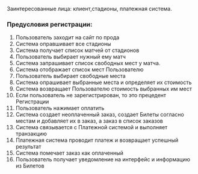 Заинтересованные лица: клиент,стадионы, платежная система.
### Предусловия регистрации:

1) Пользователь заходит на сайт по прода
2) Система оправшивает все стадионы
3) Система получает список матчей от стадионов
4) Пользователь выбирает нужный ему матч
5) Система запрашивает список свободных мест у матча.
6) Система отображает список мест Пользователю
7) Пользователь выбирает свободные места
8) Система опрашивает выбранные места и определяет их стоимость
9) Система возвращает Пользователю стоимость выбранных им мест
10) Если пользователь не зарегистрирован, то это прецедент Регистрации
11) Пользователь нажимает оплатить
12) Система создает неоплаченный заказ, создает Билеты согласно местам и добавляет их в заказ, а заказ в список заказов
13) Система связывается с Платежной системой и выполняет транзакцию
14) Платежная система проводит платеж и возвращает успешный результат
15) Система помечает заказ как оплаченный
16) Пользователь получает уведомление на интерфейс и информацию из Билетов